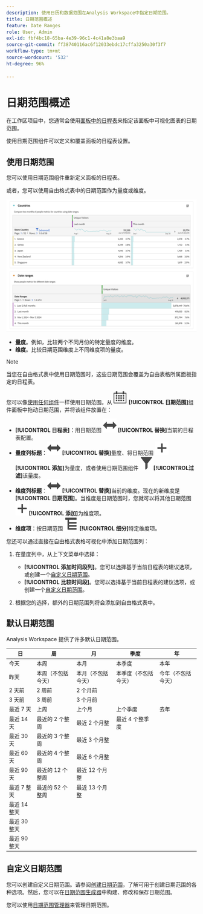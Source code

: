 ```yaml
---
description: 使用日历和数据范围在Analysis Workspace中指定日期范围。
title: 日期范围概述
feature: Date Ranges
role: User, Admin
exl-id: fbf4bc18-65ba-4e39-96c1-4c41a8e3baa9
source-git-commit: ff38740116ac6f12033ebdc17cffa3250a30f3f7
workflow-type: tm+mt
source-wordcount: '532'
ht-degree: 96%

---
```



# 日期范围概述

在工作区项目中，您通常会使用[面板中的日程表](/help/analyze/analysis-workspace/c-panels/panels.md#calendar)来指定该面板中可视化图表的日期范围。

使用日期范围组件可以定义和覆盖面板的日程表设置。


## 使用日期范围

您可以使用日期范围组件重新定义面板的日程表。

或者，您可以使用自由格式表中的日期范围作为量度或维度。

![日期范围使用情况](assets/date-ranges-usage.png)

- **量度**。例如，比较两个不同月份的特定量度的维度。
- **维度**。比较日期范围维度上不同维度项的量度。

>[!NOTE]
>
>当您在自由格式表中使用日期范围时，这些日期范围会覆盖为自由表格所属面板指定的日程表。
>

您可以像[使用任何组件](/help/analyze/analysis-workspace/components/analysis-workspace-components.md#analysis-workspace-components)一样使用日期范围。从 ![日程表](/help/assets/icons/Calendar.svg) **[!UICONTROL 日期范围]**&#x200B;组件面板中拖动日期范围，并将该组件放置在：

- **[!UICONTROL 日程表]**：用日期范围 ![切换](/help/assets/icons/Switch.svg) **[!UICONTROL 替换]**&#x200B;当前的日程表配置。
- **量度列标题**：![切换](/help/assets/icons/Switch.svg) **[!UICONTROL 替换]**&#x200B;量度、将日期范围 ![添加](/help/assets/icons/Add.svg)**[!UICONTROL &#x200B; 添加&#x200B;]**&#x200B;为量度，或者使用日期范围组件 ![过滤](/help/assets/icons/Filter.svg)**[!UICONTROL &#x200B;过滤&#x200B;]**&#x200B;该量度。
- **维度列标题**：![切换](/help/assets/icons/Switch.svg) **[!UICONTROL 替换]**&#x200B;当前的维度。现在的新维度是&#x200B;**[!UICONTROL 日期范围]**。当维度是日期范围时，您就可以将其他日期范围 ![添加](/help/assets/icons/Add.svg)**[!UICONTROL &#x200B; 添加&#x200B;]**&#x200B;为维度项。
- **维度项**：按日期范围 ![细分](/help/assets/icons/Breakdown.svg) **[!UICONTROL 细分]**&#x200B;特定维度项。

您还可以通过直接在自由格式表格可视化中添加日期范围列：

1. 在量度列中，从上下文菜单中选择：

   - **[!UICONTROL 添加时间段列]**。您可以选择基于当前日程表的建议选项，或创建一个[自定义日期范围](#custom-date-ranges)。
   - **[!UICONTROL 比较时间段]**。您可以选择基于当前日程表的建议选项，或创建一个[自定义日期范围](#custom-date-ranges)。

1. 根据您的选择，额外的日期范围列将会添加到自由格式表中。

## 默认日期范围

Analysis Workspace 提供了许多默认日期范围。


| 日 | 周 | 月 | 季度 | 年 |
|---|---|---|---|---|
| 今天 | 本周 | 本月 | 本季度 | 本年 |
| 昨天 | 本周（不包括今天） | 本月（不包括今天） | 本季度（不包括今天） | 今年（不包括今天） |
| 2 天前 | 2 周前 | 2 个月前 |   |  |
| 3 天前 | 3 周前 | 3 个月前 |  | |
| 最近 7 天 | 上周 | 上个月 | 上个季度 | 去年 |
| 最近 14 天 | 最近的 2 个整周 | 最近 2 个月整 | 最近 4 个整季度 | |
| 最近 30 天 | 最近的 3 个整周 | 最近 3 个月整 | | |
| 最近 60 天 | 最近的 4 个整周 | 最近 6 个月整 | | |
| 最近 90 天 | 最近的 12 个整周 | 最近 12 个月整 | | |
| 最近 7 整天 | 最近的 52 个整周 | 最近 13 个月整 | | |
| 最近 14 整天 | | | | |
| 最近 30 整天 | | | | |
| 最近 90 整天 | | | | |

<table style="table-layout:fixed">

## 自定义日期范围

您可以创建自定义日期范围。请参阅[创建日期范围](create.md)，了解可用于创建日期范围的各种选项。然后，您可以在[日期范围生成器](create.md#date-range-builder)中构建、修改和保存日期范围。

您可以使用[日期范围管理器](manage.md)来管理日期范围。



<!--
# Calendar and date ranges overview {#date-range}

>[!CONTEXTUALHELP]
>id="components_dateranges_endtime"
>title="End time"
>abstract="End times always include 59 seconds."



In the calendar, you can specify dates and date ranges, or select a preset.


>[!BEGINSHADEBOX]

See ![VideoCheckedOut](/help/assets/icons/VideoCheckedOut.svg) [Calendar and date ranges overview](https://video.tv.adobe.com/v/23973?quality=12&learn=on){target="_blank"} for a demo video.

>[!ENDSHADEBOX]


Calendar selections apply at the panel level, but you have the option to apply them to all panels. When you click a date range in Workspace, the interface displays the current calendar month and the previous calendar month. You can adjust these two calendars by clicking the right and left arrows in each respective upper corner.

![Calendar](assets/aw_calendar2.png){width="60%"} 

## Select and apply date ranges {#select-apply}

The first click on a calendar starts a date range selection. The second click completes a date range selection, which becomes highlighted. If the `Shift` key is held down (or right-click is used), it appends to the currently selected range.

You can also drag dates (and time dimensions) into a Workspace project. You can select specific days, weeks, months, years, or a rolling date.

[Using Date Ranges and Calendar in Analysis Workspace](https://experienceleague.adobe.com/docs/analytics-learn/tutorials/analysis-workspace/calendar-and-date-ranges/using-dates-in-analysis-workspace.html?lang=zh-Hans) (4:07)

| Setting | Description |
|--- |--- |
|Selected Days|Selected days/weeks/months/years.|
|Make date range components relative to panel calendar| If disabled, any date range components used within a table, visualization, or panel drop zone override the panel calendar. <p>If enabled, any date range components used within a table, visualization, or panel drop zone are in relation to the panel date range. For example, if the panel date range is set to November 1 through November 30, and a Last Week date range component is used in a freeform table, the information in the freeform table refers to the last week in October. |
|Use rolling dates| Rolling dates allow you to generate a dynamic report that looks forward or backward for a set period of time based on when you ran the report. For example, if you want to report on all Orders placed "Last Month" (based on the Created Date field) and ran that report in December, you'd see orders placed in November. If you ran that same report in January, you'd see orders placed in December.<ul><li>**[!UICONTROL Date Preview]**: Indicates what time period the rolling calendar encompasses.</li><li>**[!UICONTROL Start]**: You can choose among current day, current week, current month, current quarter, current year.</li><li>**[!UICONTROL End]**: You can choose among current day, current week, current month, current quarter, current year.</li></ul>To view an example, see [Custom date ranges](/help/analyze/analysis-workspace/components/calendar-date-ranges/custom-date-ranges.md). <br>Selected by default.|
|Date Range|Lets you pick a preset date range. Last 30 days is the default. **[!UICONTROL This week/month/quarter/year (excluding today)]** lets you choose from date ranges that do not include partial-day data from today.|
|Apply to All Panels|Lets you not only change the selected date range for the current panel, but also for all other panels within the project.|
|Apply|Applies the date range to this panel only.|

## About relative panel date ranges {#relative-panel-dates}

If you're working in Workspace, you can make the date range components relative to the panel calendar. 
Three common use cases where you'll see relative panel dates take effect are Combo charts, Key metrics summary, and Freeform table date ranges.

To use relative panel date ranges

1. Select the **Workspace** tab.
1. Select **Blank project**.
1. Add dimensions, metrics, and segments from the left rail. 
1. Click the panel date range field to toggle the relative panel date range setting.
1. Select **Make date range components relative to panel calendar**.
    * Select the option to make the date range components relative to the panel calendar.
        If relative dates are selected, then rolling dates will be based on the start date of the panel calendar and not today's date.
    * If this option isn't selected, then rolling dates will be based on today's date.

    ![relative panel dates](assets/relative-date-selected.png){width="60%"} 

1. Click **Apply**.
    The relative dates are shown in the upper-right.

    ![relative dates in freeform ](assets/relative-date-range1.png)

## Guidelines for relative panel date ranges {#guidelines}

Keep in mind the following guidelines when using relative panel date ranges.

### Formulas and relative date ranges {#formula-relative-dates}

If you have relative dates selected, all date formulas will use the panel's start date as the starting point.

### Custom calendars and relative date ranges {#custom-calendar-formulas}

When you use a week-based custom calendar and you add months or years, the formula calculates the offset of the day in the given period. The actual date may be different because of the offset. The formula chooses the day landing in the same place in the custom calendar. For example, the third Friday of the third week in a custom calendar.

### About segments that use rolling dates and relative panel date ranges {#segments-relative-dates}

If you build a segment or use a segment with a rolling date, for example, the Last 7 Days or the Last 2 Weeks, and you click on the segment preview, it will start the rolling date from *Today* instead of the panel start date. As a result the preview for the segment will not match when you actually use the segment in the table. The preview is impacted, not the segment itself. 

## Guidelines for panel date ranges and previews {#guidelines-panel-dates}

* Starting with the February release, component and data previews will be based on the panel date range and not the last 90 days. 
* All components listed in the left rail will be available based on the panel date range. 
* All date previews in the segment and calculated metric builders will be based on the panel date range (unless accessed from the component managers, which do not have an associated panel, they will still be based on the last 90 days). 
* Any data previews will display data or components based on the panel date range.

-->